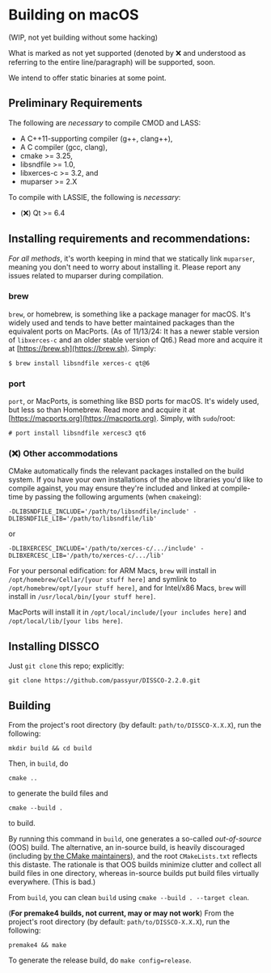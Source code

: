 Building on macOS 
=================
(WIP, not yet building without some hacking)

What is marked as not yet supported (denoted by ❌ and understood as referring to the entire line/paragraph) will be supported, soon.

We intend to offer static binaries at some point.

Preliminary Requirements
--------------------------

The following are *necessary* to compile CMOD and LASS:

- A C++11-supporting compiler (g++, clang++),
- A C compiler (gcc, clang),
- cmake >= 3.25,
- libsndfile >= 1.0,
- libxerces-c >= 3.2, and
- muparser >= 2.X

To compile with LASSIE, the following is *necessary*:

- (❌) Qt >= 6.4

Installing requirements and recommendations:
--------------------------------------------

*For all methods*, it's worth keeping in mind that we statically link `muparser`, meaning you don't need to worry about installing it. Please report any issues related to muparser during compilation.

### brew
`brew`, or homebrew, is something like a package manager for macOS. It's widely used and tends to have better maintained packages than the equivalent ports on MacPorts. (As of 11/13/24: It has a newer stable version of `libxerces-c` and an older stable version of Qt6.) Read more and acquire it at [https://brew.sh](https://brew.sh). Simply:

    $ brew install libsndfile xerces-c qt@6

<!-- TODO: RHEL, maybe -->

### port
`port`, or MacPorts, is something like BSD ports for macOS. It's widely used, but less so than Homebrew. Read more and acquire it at [https://macports.org](https://macports.org). Simply, with `sudo`/root:

    # port install libsndfile xercesc3 qt6

### (❌) Other accommodations
CMake automatically finds the relevant packages installed on the build system. If you have your own installations of the above libraries you'd like to compile against, you may ensure they're included and linked at compile-time by passing the following arguments (when `cmake`ing):

    -DLIBSNDFILE_INCLUDE='/path/to/libsndfile/include' -DLIBSNDFILE_LIB='/path/to/libsndfile/lib'

or

    -DLIBXERCESC_INCLUDE='/path/to/xerces-c/.../include' -DLIBXERCESC_LIB='/path/to/xerces-c/.../lib'

For your personal edification: for ARM Macs, `brew` will install in `/opt/homebrew/Cellar/[your stuff here]` and symlink to `/opt/homebrew/opt/[your stuff here]`, and for Intel/x86 Macs, `brew` will install in `/usr/local/bin/[your stuff here]`.

MacPorts will install it in `/opt/local/include/[your includes here]` and `/opt/local/lib/[your libs here]`.

Installing DISSCO
-----------------
Just `git clone` this repo; explicitly:

    git clone https://github.com/passyur/DISSCO-2.2.0.git

Building
--------
From the project's root directory (by default: `path/to/DISSCO-X.X.X`), run the following:

    mkdir build && cd build

Then, in `build`, do

    cmake ..

to generate the build files and

    cmake --build .

to build.

By running this command in `build`, one generates a so-called *out-of-source* (OOS) build. The alternative, an in-source build, is heavily discouraged (including [by the CMake maintainers](https://cmake.org/cmake/help/book/mastering-cmake/chapter/Getting%20Started.html#directory-structure)), and the root `CMakeLists.txt` reflects this distaste. The rationale is that OOS builds minimize clutter and collect all build files in one directory, whereas in-source builds put build files virtually everywhere. (This is bad.)

From `build`, you can clean `build` using `cmake --build . --target clean`.

(**For premake4 builds, not current, may or may not work**)
From the project's root directory (by default: `path/to/DISSCO-X.X.X`), run the following:

    premake4 && make

To generate the release build, do `make config=release`.
